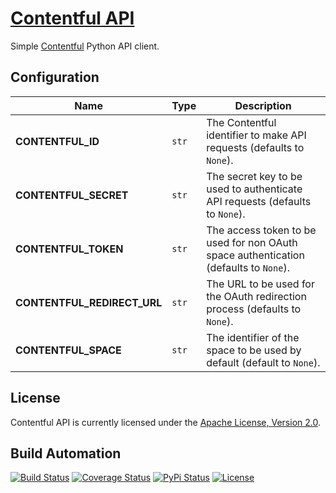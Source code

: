 # [Contentful API](http://contentful-api.hive.pt)

Simple [Contentful](http://contentful.com) Python API client.

## Configuration

| Name | Type | Description |
| ----- | ----- | ----- |
| **CONTENTFUL_ID** | `str` | The Contentful identifier to make API requests (defaults to `None`). |
| **CONTENTFUL_SECRET** | `str` | The secret key to be used to authenticate API requests (defaults to `None`). |
| **CONTENTFUL_TOKEN** | `str` | The access token to be used for non OAuth space authentication (defaults to `None`). |
| **CONTENTFUL_REDIRECT_URL** | `str` | The URL to be used for the OAuth redirection process (defaults to `None`). |
| **CONTENTFUL_SPACE** | `str` | The identifier of the space to be used by default (default to `None`). |

## License

Contentful API is currently licensed under the [Apache License, Version 2.0](http://www.apache.org/licenses/).

## Build Automation

[![Build Status](https://travis-ci.org/hivesolutions/contentful_api.svg?branch=master)](https://travis-ci.org/hivesolutions/contentful_api)
[![Coverage Status](https://coveralls.io/repos/hivesolutions/contentful_api/badge.svg?branch=master)](https://coveralls.io/r/hivesolutions/contentful_api?branch=master)
[![PyPi Status](https://img.shields.io/pypi/v/contentful_api.svg)](https://pypi.python.org/pypi/contentful_api)
[![License](https://img.shields.io/badge/license-Apache%202.0-blue.svg)](https://www.apache.org/licenses/)
